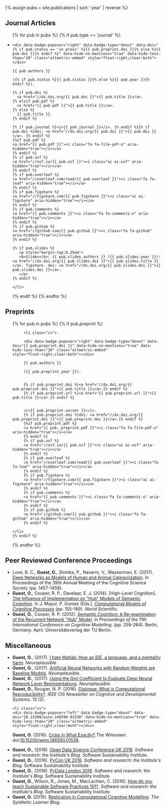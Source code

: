{% assign pubs = site.publications | sort: 'year' | reverse %}
<h2>Journal Articles</h2>
<ul class="cv">
 
  {% for pub in pubs %}
  {% if pub.type == 'journal' %}
    <li class="cv">

    <div data-badge-popover="right" data-badge-type="donut" data-doi="{% if pub.status == 'in press' %}{{ pub.preprint.doi }}{% else %}{{ pub.doi }}{% endif %}" data-hide-no-mentions="true" data-hide-less-than="20" class="altmetric-embed" style="float:right;clear:both"></div>

    {{ pub.authors }} 
    
    ({% if pub.status %}{{ pub.status }}{% else %}{{ pub.year }}{% endif %}). 
    
    {% if pub.doi %}
      <a href="//dx.doi.org/{{ pub.doi }}">{{ pub.title }}</a>.
    {% elsif pub.pdf %}
      <a href="{{ pub.pdf }}">{{ pub.title }}</a>.
    {% else %}
      {{ pub.title }}.
    {% endif %}
    
    {% if pub.journal %}<i>{{ pub.journal }}</i>. {% endif %}{% if pub.doi %}doi: <a href="//dx.doi.org/{{ pub.doi }}">{{ pub.doi }}</a>. {% endif %}
    {%if pub.pdf %}
    <a href="{{ pub.pdf }}"><i class="fa fa-file-pdf-o" aria-hidden="true"></i></a>
    {% endif %}
    {% if pub.osf %}
    <a href="//osf.io/{{ pub.osf }}"><i class="ai ai-osf" aria-hidden="true"></i></a>
    {% endif %}
    {% if pub.overleaf %}
    <a href="//overleaf.com/read/{{ pub.overleaf }}"><i class="fa fa-leaf" aria-hidden="true"></i></a>
    {% endif %}
    {% if pub.figshare %}
    <a href="//figshare.com/{{ pub.figshare }}"><i class="ai ai-figshare" aria-hidden="true"></i></a>
    {% endif %}
    {% if pub.comments %}
    <a href="{{ pub.comments }}"><i class="fa fa-comments-o" aria-hidden="true"></i></a>
    {% endif %}
    {% if pub.github %}
    <a href="//github.com/{{ pub.github }}"><i class="fa fa-github" aria-hidden="true"></i></a>
    {% endif %}
    
    {% if pub.slides %}
       <p style="margin-top:0.25em">
       <b>Slides</b>: {{ pub.slides.authors }} ({{ pub.slides.year }}): <a href="//dx.doi.org/{{ pub.slides.doi }}">{{ pub.slides.title }}</a>. figshare. doi: <a href="//dx.doi.org/{{ pub.slides.doi }}">{{ pub.slides.doi }}</a>.
       </p>
    {% endif %}
    
<!--     {% if pub.preprint %}
       <p style="margin-top:0.5em">
       Preprint: <a href="//dx.doi.org/{{ pub.preprint.doi }}">bioRxiv 071076</a>. 
       doi: <a href="//dx.doi.org/{{ pub.preprint.doi }}">{{ pub.preprint.doi }}</a>. 
       <a href="{{ pub.preprint.pdf }}"><i class="fa fa-file-pdf-o" aria-hidden="true"></i></a>
       </p>
    {% endif %} -->
    
    
    
    </li>
   {% endif %}
  {% endfor %}

</ul>

<h2>Preprints</h2>
<ul class="cv">
 
  {% for pub in pubs %}
      {% if pub.preprint %}

         <li class="cv">

         <div data-badge-popover="right" data-badge-type="donut" data-doi="{{ pub.preprint.doi }}" data-hide-no-mentions="true" data-hide-less-than="20" class="altmetric-embed" style="float:right;clear:both"></div>

         {{ pub.authors }} 

         ({{ pub.preprint.year }}). 

         
         {% if pub.preprint.doi %}<a href="//dx.doi.org/{{ pub.preprint.doi }}">{{ pub.title }}</a>.{% endif %}
         {% if pub.preprint.url %}<a href="{{ pub.preprint.url }}">{{ pub.title }}</a>.{% endif %}


         <i>{{ pub.preprint.server }}</i>.
         {% if pub.preprint.doi %}doi: <a href="//dx.doi.org/{{ pub.preprint.doi }}">{{ pub.preprint.doi }}</a>.{% endif %}
         {%if pub.preprint.pdf %}
         <a href="{{ pub..preprint.pdf }}"><i class="fa fa-file-pdf-o" aria-hidden="true"></i></a>
         {% endif %}
         {% if pub.osf %}
         <a href="//osf.io/{{ pub.osf }}"><i class="ai ai-osf" aria-hidden="true"></i></a>
         {% endif %}
         {% if pub.overleaf %}
         <a href="//overleaf.com/read/{{ pub.overleaf }}"><i class="fa fa-leaf" aria-hidden="true"></i></a>
         {% endif %}
         {% if pub.figshare %}
         <a href="//figshare.com/{{ pub.figshare }}"><i class="ai ai-figshare" aria-hidden="true"></i></a>
         {% endif %}
         {% if pub.comments %}
         <a href="{{ pub.comments }}"><i class="fa fa-comments-o" aria-hidden="true"></i></a>
         {% endif %}
         {% if pub.github %}
         <a href="//github.com/{{ pub.github }}"><i class="fa fa-github" aria-hidden="true"></i></a>
         {% endif %}
   
    </li>
    {% endif %}

  {% endfor %}

</ul>


<h2>Peer Reviewed Conference Proceedings</h2>
<ul class="cv">
 
  <li class="cv">Love, B. C., <b>Guest, O.</b>, Slomka, P., Navarro, V., Wasserman, E. (2017).
  <a href="https://mindmodeling.org/cogsci2017/papers/0283/index.html">Deep Networks as Models of Human and Animal Categorization</a>. In Proceedings	of	the	39th	Annual	Meeting	of	the	Cognitive	Science	Society (pp. 1457-1458). <a href="https://mindmodeling.org/cogsci2017/papers/0283/paper0283.pdff"><i class="fa fa-file-pdf-o" aria-hidden="true"></i></a></li>
  
  <li class="cv"><b>Guest, O.</b>, Cooper, R. P., Davelaar, E. J. (2014). [High-Level Cognition]. 
  <a href="doc/guest_14.pdf">The Influence of Implementation on "Hub" Models of Semantic Cognition</a>. In J. Mayor, P. Gomez (Eds.), <em><a href="http://www.worldscientific.com/worldscibooks/10.1142/8747">Computational Models of Cognitive Processes</a></em> (pp. 155-169). World Scientific. <a href="doc/guest_14.pdf"><i class="fa fa-file-pdf-o" aria-hidden="true"></i></a></li>
  
  <li class="cv"><b>Guest, O.</b>, Cooper, R. P. (2012). <a href="//eprints.bbk.ac.uk/6758/">Semantic Cognition: A Re-examination of the Recurrent Network "Hub" Model</a>. <em>In Proceedings of the 11th International Conference on Cognitive Modelling</em>. (pp. 259-264). Berlin, Germany. April. Universitätsverlag der TU Berlin. <a href="doc/guest_12.pdf"><i class="fa fa-file-pdf-o" aria-hidden="true"></i></a></li>
</ul>

<h2>Miscellaneous</h2>
  <ul class="cv">
  <li class="cv"><b>Guest, O.</b>, (2017). <a href="http://neuroplausible.com/matlab">I hate Matlab: How an IDE, a language, and a mentality harm</a>. <em>Neuroplausible</em>. <a href="http://neuroplausible.com/matlab#comments"><i class="fa fa-comments-o" aria-hidden="true"></i></a>
</li>

 <li class="cv"><b>Guest, O.</b>, (2017). <a href="http://neuroplausible.com/random-networks">Artificial Neural Networks with Random Weights are Baseline Models</a>. <em>Neuroplausible</em>. <a href="http://neuroplausible.com/random-networks#comments"><i class="fa fa-comments-o" aria-hidden="true"></i></a>
</li>

 <li class="cv"><b>Guest, O.</b>, (2017). <a href="http://neuroplausible.com/gini">Using the Gini Coefficient to Evaluate Deep Neural Network Layer Representations</a>. <em>Neuroplausible</em>. <a href="http://neuroplausible.com/gini#comments"><i class="fa fa-comments-o" aria-hidden="true"></i></a>
</li>
  
  <li class="cv"><b>Guest, O.</b>, Rougier, N. P. (2016). <a href="//openlab-flowers.inria.fr/t/ieee-cis-newsletter-on-cognitive-and-developmental-systems/129">Dialogue: What is Computational Reproducibility?</a>. <em>IEEE CIS Newsletter on Cognitive and Developmental Systems</em>. 13 (2). <a href="doc/guest_rougier_2016.pdf"><i class="fa fa-file-pdf-o" aria-hidden="true"></i></a></li>
   
    <li class="cv">
    <div data-badge-popover="left" data-badge-type="donut" data-doi="10.15200/winn.146590.01538" data-hide-no-mentions="true" data-hide-less-than="20" class="altmetric-embed" style="float:right;clear:both"></div>

  <b>Guest, O.</b> (2016). <a href="//thewinnower.com/papers/4825-crisis-in-what-exactly">Crisis in What Exactly?</a>.<em>The Winnower</em>. doi:<a href="//dx.doi.org/10.15200/winn.146590.01538">10.15200/winn.146590.01538</a>. <a href="doc/guest_16.pdf"><i class="fa fa-file-pdf-o" aria-hidden="true"></i></a>
  <a href="https://thewinnower.com/papers/4825-crisis-in-what-exactly#submit"><i class="fa fa-comments-o" aria-hidden="true"></i></a>
  </li>
  
<li class="cv"><b>Guest, O.</b>, (2016). <a href="//www.software.ac.uk/blog/2016-10-20-open-data-science-conference-uk-2016">Open Data Science Conference UK 2016</a>. <em>Software and research: the Institute's Blog</em>. Software Sustainability Institute. <a href="//www.software.ac.uk/blog/2016-10-20-open-data-science-conference-uk-2016"><i class="fa fa-comments-o" aria-hidden="true"></i></a>
</li>

  <li class="cv"><b>Guest, O.</b>, (2016). <a href="//www.software.ac.uk/blog/2016-09-29-pycon-uk-2016">PyCon UK 2016</a>. <em>Software and research: the Institute's Blog</em>. Software Sustainability Institute. <a href="//www.software.ac.uk/blog/2016-09-29-pycon-uk-2016"><i class="fa fa-comments-o" aria-hidden="true"></i></a>
</li> 

  <li class="cv"><b>Guest, O.</b>, (2016). <a href="//software.ac.uk/blog/2016-05-16-pydata-london-2016">PyData London 2016</a>. <em>Software and research: the Institute's Blog</em>. Software Sustainability Institute. <a href="//software.ac.uk/blog/2016-05-16-pydata-london-2016"><i class="fa fa-comments-o" aria-hidden="true"></i></a>
</li> 

  <li class="cv"><b>Guest, O.</b>, Wilson, R., Jones, M., MacLachlan, C. (2016). <a href="//software.ac.uk/blog/2016-04-06-how-do-you-teach-sustainable-software-practices-101">How do you teach Sustainable Software Practices 101?</a>. <em>Software and research: the Institute's Blog</em>. Software Sustainability Institute. <a href="//software.ac.uk/blog/2016-04-06-how-do-you-teach-sustainable-software-practices-101"><i class="fa fa-comments-o" aria-hidden="true"></i></a>
</li> 

  <li class="cv"><b>Guest, O.</b> (2015). <a href="//bootphon.blogspot.fr/2015/10/replication-in-computational-cognitive.html">Replication in Computational Cognitive Modelling</a>. <em>The Synthetic Learner Blog</em>. <a href="//bootphon.blogspot.fr/2015/10/replication-in-computational-cognitive.html"><i class="fa fa-comments-o" aria-hidden="true"></i></a>
</li>

 </ul>
 

